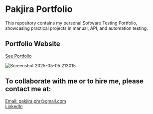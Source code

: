 # Pakjira Portfolio
This repository contains my personal Software Testing Portfolio, showcasing practical projects in manual, API, and automation testing.

## Portfolio Website
[See Portfolio](https://pakjira-p.github.io/portfolio-softwaretester/)

![Screenshot 2025-05-05 213015](https://github.com/user-attachments/assets/278402d6-c3ba-4ad8-86ef-5a91dc63ce88)


## To collaborate with me or to hire me, please contact me at:
[Email: pakjira.phr@gmail.com](mailto:pakjira.phr@gmail.com)  
[LinkedIn](https://www.linkedin.com/in/pakjira/)
